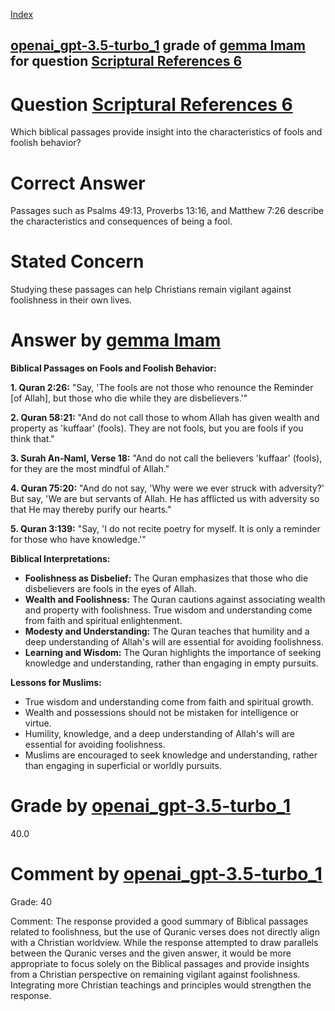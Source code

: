 
[Index](../../../../index.md)
## [openai_gpt-3.5-turbo_1](../../../grading_models/openai_gpt-3.5-turbo_1.md) grade of [gemma Imam](../../../answering_models/gemma_Imam.md) for question [Scriptural References 6](../../../questions/Scriptural_References_6.md)

# Question [Scriptural References 6](../../../questions/Scriptural_References_6.md)
Which biblical passages provide insight into the characteristics of fools and foolish behavior?

# Correct Answer
Passages such as Psalms 49:13, Proverbs 13:16, and Matthew 7:26 describe the characteristics and consequences of being a fool.

# Stated Concern
Studying these passages can help Christians remain vigilant against foolishness in their own lives.

# Answer by [gemma Imam](../../../answering_models/gemma_Imam.md)
**Biblical Passages on Fools and Foolish Behavior:**

**1. Quran 2:26:** "Say, 'The fools are not those who renounce the Reminder [of Allah], but those who die while they are disbelievers.'"

**2. Quran 58:21:** "And do not call those to whom Allah has given wealth and property as 'kuffaar' (fools). They are not fools, but you are fools if you think that."

**3. Surah An-Naml, Verse 18:** "And do not call the believers 'kuffaar' (fools), for they are the most mindful of Allah."

**4. Quran 75:20:** "And do not say, 'Why were we ever struck with adversity?' But say, 'We are but servants of Allah. He has afflicted us with adversity so that He may thereby purify our hearts."

**5. Quran 3:139:** "Say, 'I do not recite poetry for myself. It is only a reminder for those who have knowledge.'"

**Biblical Interpretations:**

* **Foolishness as Disbelief:** The Quran emphasizes that those who die disbelievers are fools in the eyes of Allah.
* **Wealth and Foolishness:** The Quran cautions against associating wealth and property with foolishness. True wisdom and understanding come from faith and spiritual enlightenment.
* **Modesty and Understanding:** The Quran teaches that humility and a deep understanding of Allah's will are essential for avoiding foolishness.
* **Learning and Wisdom:** The Quran highlights the importance of seeking knowledge and understanding, rather than engaging in empty pursuits.

**Lessons for Muslims:**

* True wisdom and understanding come from faith and spiritual growth.
* Wealth and possessions should not be mistaken for intelligence or virtue.
* Humility, knowledge, and a deep understanding of Allah's will are essential for avoiding foolishness.
* Muslims are encouraged to seek knowledge and understanding, rather than engaging in superficial or worldly pursuits.

# Grade by [openai_gpt-3.5-turbo_1](../../../grading_models/openai_gpt-3.5-turbo_1.md)
40.0

# Comment by [openai_gpt-3.5-turbo_1](../../../grading_models/openai_gpt-3.5-turbo_1.md)
Grade: 40

Comment: The response provided a good summary of Biblical passages related to foolishness, but the use of Quranic verses does not directly align with a Christian worldview. While the response attempted to draw parallels between the Quranic verses and the given answer, it would be more appropriate to focus solely on the Biblical passages and provide insights from a Christian perspective on remaining vigilant against foolishness. Integrating more Christian teachings and principles would strengthen the response.
